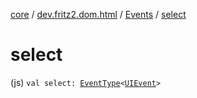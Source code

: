 [core](../../index.md) / [dev.fritz2.dom.html](../index.md) / [Events](index.md) / [select](./select.md)

# select

(js) `val select: `[`EventType`](../-event-type/index.md)`<`[`UIEvent`](https://kotlinlang.org/api/latest/jvm/stdlib/org.w3c.dom.events/-u-i-event/index.html)`>`